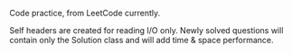 Code practice, from LeetCode currently.

Self headers are created for reading I/O only. Newly solved questions will contain only the Solution class and will add time & space performance.
